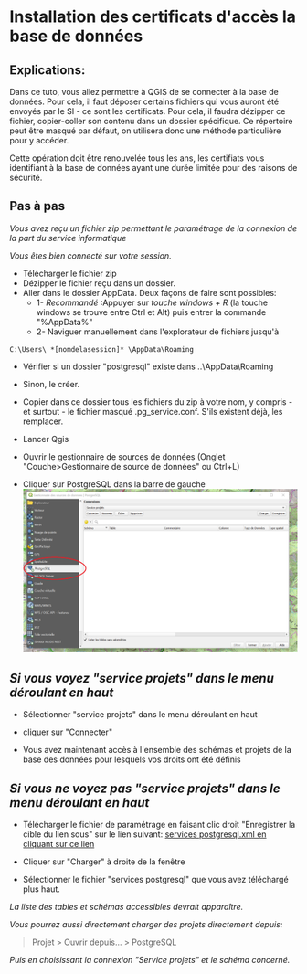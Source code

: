 # Installation des certificats d'accès la base de données



## Explications:
Dans ce tuto, vous allez permettre à QGIS de se connecter à la base de données. Pour cela, il faut déposer certains fichiers
qui vous auront été envoyés par le SI  - ce sont les certificats.
Pour cela, il faudra dézipper ce fichier, copier-coller son contenu dans un dossier spécifique. 
Ce répertoire peut être masqué par défaut, on utilisera donc une méthode particulière pour y accéder. 

Cette opération doit être renouvelée tous les ans, les certifiats vous identifiant à la base de données ayant une durée
limitée pour des raisons de sécurité. 


## Pas à pas

 _Vous avez reçu un fichier zip permettant le paramétrage de la connexion de la part du service informatique_
 
 _Vous êtes bien connecté sur votre session._


- Télécharger le fichier zip 
- Dézipper le fichier reçu dans un dossier. 
- Aller dans le dossier AppData. Deux façons de faire sont possibles:
	- 1- _Recommandé_ :Appuyer sur  _touche windows + R_ (la touche windows se trouve entre Ctrl et Alt) puis entrer la commande "%AppData%"
	- 2- Naviguer manuellement dans l'explorateur de fichiers jusqu'à
```
C:\Users\ *[nomdelasession]* \AppData\Roaming
```

- Vérifier si un dossier "postgresql" existe dans ..\AppData\Roaming  
- Sinon, le créer.

- Copier dans ce dossier tous les fichiers du zip à votre nom, y compris - et surtout - le fichier masqué .pg_service.conf. S'ils existent déjà, les remplacer.


- Lancer Qgis

- Ouvrir le gestionnaire de sources de données (Onglet "Couche>Gestionnaire de source de données" ou Ctrl+L) 

- Cliquer sur PostgreSQL dans la barre de gauche
![](./img/gestionnaire_sources_pg.png)

## _Si vous voyez "service projets" dans le menu déroulant en haut_

- Sélectionner "service projets" dans le menu déroulant en haut

- cliquer sur "Connecter"

- Vous avez maintenant accès à l'ensemble des schémas et projets de la base des données pour lesquels vos droits ont été définis

## _Si vous ne voyez pas "service projets" dans le menu déroulant en haut_

- Télécharger le fichier de paramétrage en faisant clic droit "Enregistrer la cible du lien sous" sur le lien suivant:  [services postgresql.xml en cliquant sur ce lien](https://raw.githubusercontent.com//PnMercantour/donnees/main/docs/tutos/ressources/services%20postgresql.xml)

- Cliquer sur "Charger" à droite de la fenêtre

- Sélectionner le fichier "services postgresql" que vous avez téléchargé plus haut. 

_La liste des tables et schémas accessibles devrait apparaître._





_Vous pourrez aussi directement charger des projets directement depuis:_
> Projet > Ouvrir depuis... > PostgreSQL

_Puis en choisissant la connexion "Service projets" et le schéma concerné._




